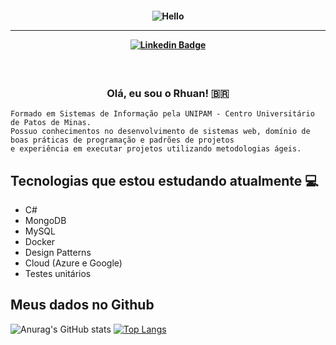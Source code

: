 <h4 align="center">
 
![Hello](https://camo.githubusercontent.com/d33f1b44585d9abf4536b3e10c763481ac3504a012cfaaef6e4d5b0fcec82843/68747470733a2f2f692e70696e696d672e636f6d2f6f726967696e616c732f66352f35622f30662f66353562306633653064396238373865643931393262383335386664313438302e676966)

<hr>

[![Linkedin Badge](https://img.shields.io/badge/-Linkedin-blue?style=for-the-badge&logo=Linkedin&logoColor=white&link=https://github.com/RhuanThales)](https://www.linkedin.com/in/rhuan-thales-de-souza-trajano-05512715a/)
</h4>

<h3 align="center"> <br>

 Olá, eu sou o Rhuan! 🇧🇷
<br>

</h3>

```
Formado em Sistemas de Informação pela UNIPAM - Centro Universitário de Patos de Minas.
Possuo conhecimentos no desenvolvimento de sistemas web, domínio de boas práticas de programação e padrões de projetos
e experiência em executar projetos utilizando metodologias ágeis.
```
## Tecnologias que estou estudando atualmente 💻
  
  - C#
  - MongoDB
  - MySQL
  - Docker
  - Design Patterns
  - Cloud (Azure e Google)
  - Testes unitários

## Meus dados no Github
![Anurag's GitHub stats](https://github-readme-stats-sigma-five.vercel.app/api?username=RhuanThales&show_icons=true&theme=tokyonight)
[![Top Langs](https://github-readme-stats-sigma-five.vercel.app/api/top-langs/?username=RhuanThales&layout=compact&theme=tokyonight)](https://github.com/RhuanThales)
